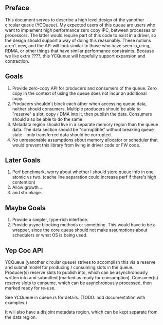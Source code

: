 ## Preface
This document serves to describe a high level design of the yanother circular queue (YCQueue). 
My expected users of this queue are users who want to implement high performance zero copy IPC, between processes or processors. The latter would require part of this code to exist in a driver, so the design should support a way of doing this reasonably. These notions aren't new, and the API will look similar to those who have seen io_uring, RDMA, or other things that have similar performance constraints. Because we like extra ????, this YCQueue will hopefully support expansion and contraction.

## Goals
1. Provide zero-copy API for producers and consumers of the queue. Zero copy in the context of using the queue does not incur an additional copy.
2. Producers shouldn't block each other when accessing queue data, neither should consumers. Multiple producers should be able to "reserve" a slot, copy / DMA into it, then publish the data. Consumers should also be able to do the same. 
3. Metadata region should live in a separate memory region than the queue data. The data section should be "corruptible" without breaking queue state - only transferred data should be corrupted. 
4. No unreasonable assumptions about memory allocator or scheduler that would prevent this library from living in driver code or FW code. 

## Later Goals
1. Perf benchmark, worry about whether I should store queue info in one atomic vs two. (cache line separation could increase perf if there's high contention)
2. Allow growth... 
3. and shrinkage.

## Maybe Goals
1. Provide a simpler, type-rich interface.
2. Provide async blocking methods or something. This would have to be a wrapper, since the core queue should not make assumptions about schedulers or what OS is being used. 

## Yep Coc API
YCQueue (yanother circular queue) strives to accomplish this via a reserve and submit model for producing / consuming slots in the queue. Producer(s) reserve slots to publish into, which can be asynchronously written into and submitted (marked as ready for consumption). Consumer(s) reserve slots to consume, which can be asynchronously processed, then marked ready for re-use. 

See YCQueue in queue.rs for details. (TODO: add documentation with examples.)

It will also have a disjoint metadata region, which can be kept separate from the data region. 
